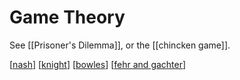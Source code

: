 # Game Theory

See [[Prisoner's Dilemma]], or the [[chincken game]].

[[nash]]
[[knight]]
[[bowles]]
[[fehr and gachter]]

[//begin]: # "Autogenerated link references for markdown compatibility"
[nash]: nash "Nash"
[knight]: knight "Knight"
[bowles]: bowles "Bowles"
[fehr and gachter]: fehr-and-gachter "Fehr and Gachter"
[//end]: # "Autogenerated link references"